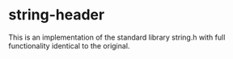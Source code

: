 # string-header
This is an implementation of the standard library string.h with full functionality identical to the original.
